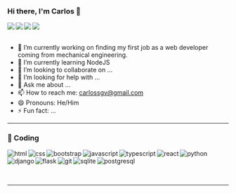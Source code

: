 ### Hi there, I'm Carlos 👋

[<img align="left" style="padding-right: 0;" src="https://img.shields.io/badge/Gmail-D14836?style=for-the-badge&logo=gmail&logoColor=white" />][gmail]
[<img align="left" src="https://img.shields.io/badge/LinkedIn-0077B5?style=for-the-badge&logo=linkedin&logoColor=white" />][linkedin]
[<img align="left" src="https://img.shields.io/badge/WhatsApp-25D366?style=for-the-badge&logo=whatsapp&logoColor=white" />][whatsapp]
[<img align="left" src="https://img.shields.io/badge/Telegram-2CA5E0?style=for-the-badge&logo=telegram&logoColor=white" />][telegram]

<br></br>

- 🔭 I’m currently working on finding my first job as a web developer coming from mechanical engineering.
- 🌱 I’m currently learning NodeJS
- 👯 I’m looking to collaborate on ...
- 🤔 I’m looking for help with ...
- 💬 Ask me about ...
- 📫 How to reach me: [carlossgv@gmail.com][email]
- 😄 Pronouns: He/Him
- ⚡ Fun fact: ...

---

### :rocket: Coding

<img alt="html" align="left" src="https://img.shields.io/badge/HTML5-E34F26?style=for-the-badge&logo=html5&logoColor=white" />

<img alt="css" align="left" src="https://img.shields.io/badge/CSS3-1572B6?style=for-the-badge&logo=css3&logoColor=white" />

<img alt="bootstrap" align="left" src="https://img.shields.io/badge/Bootstrap-563D7C?style=for-the-badge&logo=bootstrap&logoColor=white" />

<img alt="javascript" align="left" src="https://img.shields.io/badge/JavaScript-F7DF1E?style=for-the-badge&logo=javascript&logoColor=black" />

<img alt="typescript" align="left" src="https://img.shields.io/badge/TypeScript-007ACC?style=for-the-badge&logo=typescript&logoColor=white" />

<img alt="react" align="left" src="https://img.shields.io/badge/React-20232A?style=for-the-badge&logo=react&logoColor=61DAFB"/>

<img alt="python" align="left" src="https://img.shields.io/badge/Python-14354C?style=for-the-badge&logo=python&logoColor=white" />

<img alt="django" align="left" src="https://img.shields.io/badge/Django-092E20?style=for-the-badge&logo=django&logoColor=white"/>

<img alt="flask" align="left" src="https://img.shields.io/badge/Flask-000000?style=for-the-badge&logo=flask&logoColor=white" />

<img alt="git" align="left" src="https://img.shields.io/badge/Git-F05032?style=for-the-badge&logo=git&logoColor=white" />

<img alt="sqlite" align="left" src="https://img.shields.io/badge/SQLite-07405E?style=for-the-badge&logo=sqlite&logoColor=white"/>

<img alt="postgresql" align="left" src="https://img.shields.io/badge/PostgreSQL-316192?style=for-the-badge&logo=postgresql&logoColor=white" />

## <br></br>

---

[email]: mailto:carlossgv@gmail.com
[linkedin]: https://www.linkedin.com/in/carlossgv/
[gmail]: mailto:carlossgv@gmail.com
[whatsapp]: https://wa.link/99d94m
[telegram]: https://t.me/carlossgv
